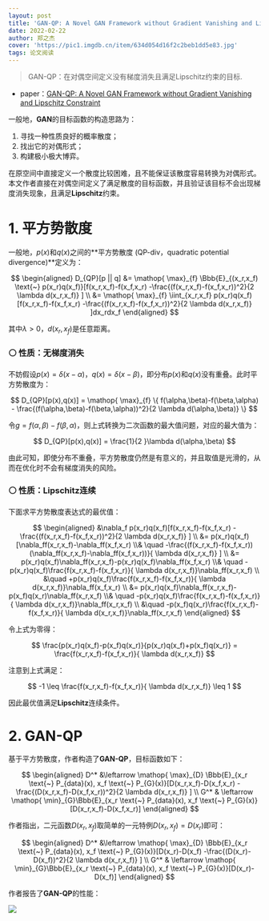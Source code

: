 ```yaml
---
layout: post
title: 'GAN-QP: A Novel GAN Framework without Gradient Vanishing and Lipschitz Constraint'
date: 2022-02-22
author: 郑之杰
cover: 'https://pic1.imgdb.cn/item/634d054d16f2c2beb1dd5e83.jpg'
tags: 论文阅读
---
```


> GAN-QP：在对偶空间定义没有梯度消失且满足Lipschitz约束的目标.

- paper：[GAN-QP: A Novel GAN Framework without Gradient Vanishing and Lipschitz Constraint](https://arxiv.org/abs/1811.07296)

一般地，**GAN**的目标函数的构造思路为：
1. 寻找一种性质良好的概率散度；
2. 找出它的对偶形式；
3. 构建极小极大博弈。

在原空间中直接定义一个散度比较困难，且不能保证该散度容易转换为对偶形式。本文作者直接在对偶空间定义了满足散度的目标函数，并且验证该目标不会出现梯度消失现象，且满足**Lipschitz**约束。

# 1. 平方势散度

一般地，$p(x)$和$q(x)$之间的**平方势散度 (QP-div，quadratic potential divergence)**定义为：

$$ \begin{aligned} D_{QP}[p || q] &= \mathop{ \max}_{f} \Bbb{E}_{(x_r,x_f) \text{~} p(x_r)q(x_f)}[f(x_r,x_f)-f(x_f,x_r) -\frac{(f(x_r,x_f)-f(x_f,x_r))^2}{2 \lambda d(x_r,x_f)} ] \\ &= \mathop{ \max}_{f} \iint_{x_r,x_f} p(x_r)q(x_f)[f(x_r,x_f)-f(x_f,x_r) -\frac{(f(x_r,x_f)-f(x_f,x_r))^2}{2 \lambda d(x_r,x_f)} ]dx_rdx_f \end{aligned} $$

其中$\lambda > 0$，$d(x_r,x_f)$是任意距离。

### ⚪ 性质：无梯度消失

不妨假设$p(x) = \delta(x-\alpha)$，$q(x) = \delta(x-\beta)$，即分布$p(x)$和$q(x)$没有重叠。此时平方势散度为：

$$    D_{QP}[p(x),q(x)]  = \mathop{ \max}_{f}  \{ f(\alpha,\beta)-f(\beta,\alpha) - \frac{(f(\alpha,\beta)-f(\beta,\alpha))^2}{2 \lambda d(\alpha,\beta)} \} $$

令$g=f(\alpha,\beta)-f(\beta,\alpha)$，则上式转换为二次函数的最大值问题，对应的最大值为：

$$    D_{QP}[p(x),q(x)]  =  \frac{1}{2 }\lambda d(\alpha,\beta) $$

由此可知，即使分布不重叠，平方势散度仍然是有意义的，并且取值是光滑的，从而在优化时不会有梯度消失的风险。

### ⚪ 性质：Lipschitz连续

下面求平方势散度表达式的最优值：

$$ \begin{aligned} &\nabla_f p(x_r)q(x_f)[f(x_r,x_f)-f(x_f,x_r) -\frac{(f(x_r,x_f)-f(x_f,x_r))^2}{2 \lambda d(x_r,x_f)} ]  \\ &=  p(x_r)q(x_f)[\nabla_ff(x_r,x_f)-\nabla_ff(x_f,x_r) \\& \quad -\frac{(f(x_r,x_f)-f(x_f,x_r))(\nabla_ff(x_r,x_f)-\nabla_ff(x_f,x_r))}{ \lambda d(x_r,x_f)} ] \\ &=  p(x_r)q(x_f)\nabla_ff(x_r,x_f)-p(x_r)q(x_f)\nabla_ff(x_f,x_r) \\& \quad -p(x_r)q(x_f)\frac{f(x_r,x_f)-f(x_f,x_r)}{ \lambda d(x_r,x_f)}\nabla_ff(x_r,x_f) \\ &\quad +p(x_r)q(x_f)\frac{f(x_r,x_f)-f(x_f,x_r)}{ \lambda d(x_r,x_f)}\nabla_ff(x_f,x_r)  \\ &=  p(x_r)q(x_f)\nabla_ff(x_r,x_f)-p(x_f)q(x_r)\nabla_ff(x_r,x_f) \\& \quad -p(x_r)q(x_f)\frac{f(x_r,x_f)-f(x_f,x_r)}{ \lambda d(x_r,x_f)}\nabla_ff(x_r,x_f) \\ &\quad -p(x_f)q(x_r)\frac{f(x_r,x_f)-f(x_f,x_r)}{ \lambda d(x_r,x_f)}\nabla_ff(x_r,x_f) \end{aligned} $$

令上式为零得：

$$ \frac{p(x_r)q(x_f)-p(x_f)q(x_r)}{p(x_r)q(x_f)+p(x_f)q(x_r)} = \frac{f(x_r,x_f)-f(x_f,x_r)}{ \lambda d(x_r,x_f)} $$

注意到上式满足：

$$ -1 \leq \frac{f(x_r,x_f)-f(x_f,x_r)}{ \lambda d(x_r,x_f)} \leq 1 $$

因此最优值满足**Lipschitz**连续条件。

# 2. GAN-QP

基于平方势散度，作者构造了**GAN-QP**，目标函数如下：

$$ \begin{aligned} D^* &\leftarrow \mathop{ \max}_{D} \Bbb{E}_{x_r \text{~} P_{data}(x), x_f \text{~} P_{G}(x)}[D(x_r,x_f)-D(x_f,x_r) -\frac{(D(x_r,x_f)-D(x_f,x_r))^2}{2 \lambda d(x_r,x_f)} ]  \\ G^* & \leftarrow \mathop{ \min}_{G}\Bbb{E}_{x_r \text{~} P_{data}(x), x_f \text{~} P_{G}(x)}[D(x_r,x_f)-D(x_f,x_r)] \end{aligned} $$

作者指出，二元函数$D(x_r,x_f)$取简单的一元特例$D(x_r,x_f)=D(x_r)$即可：

$$ \begin{aligned} D^* &\leftarrow \mathop{ \max}_{D} \Bbb{E}_{x_r \text{~} P_{data}(x), x_f \text{~} P_{G}(x)}[D(x_r)-D(x_f) -\frac{(D(x_r)-D(x_f))^2}{2 \lambda d(x_r,x_f)} ]  \\ G^* & \leftarrow \mathop{ \min}_{G}\Bbb{E}_{x_r \text{~} P_{data}(x), x_f \text{~} P_{G}(x)}[D(x_r)-D(x_f)] \end{aligned} $$

作者报告了**GAN-QP**的性能：

![](https://pic1.imgdb.cn/item/634d1d5b16f2c2beb103b9f3.jpg)